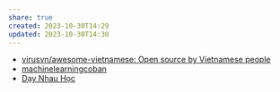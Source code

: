```yaml
---
share: true
created: 2023-10-30T14:29
updated: 2023-10-30T14:30
---
```

- [virusvn/awesome-vietnamese: Open source by Vietnamese people](https://github.com/virusvn/awesome-vietnamese "virusvn/awesome-vietnamese: Open source by Vietnamese people")
- [machinelearningcoban](https://machinelearningcoban.com)
- [Dạy Nhau Học](https://daynhauhoc.com/)

